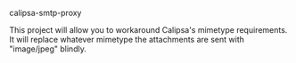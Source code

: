 calipsa-smtp-proxy

This project will allow you to workaround Calipsa's mimetype requirements. It will replace whatever mimetype the attachments are sent with "image/jpeg" blindly.
